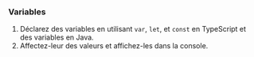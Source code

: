  ### Variables
 
1. Déclarez des variables en utilisant `var`, `let`, et `const` en TypeScript et des variables en Java. 
2. Affectez-leur des valeurs et affichez-les dans la console.